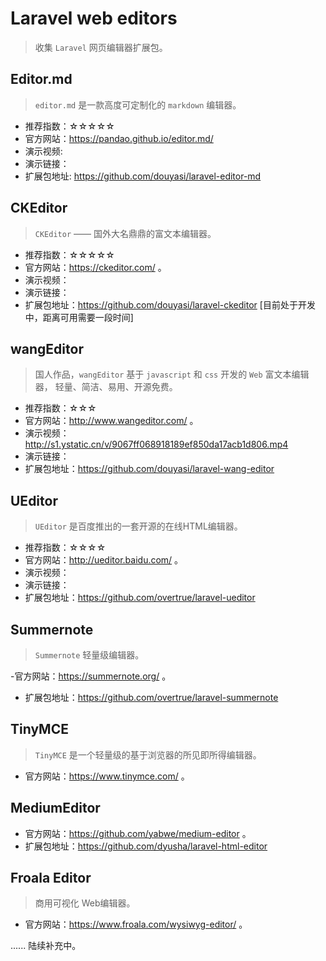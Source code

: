 # Laravel web editors

>   收集 `Laravel` 网页编辑器扩展包。

## Editor.md

> `editor.md` 是一款高度可定制化的 `markdown` 编辑器。

- 推荐指数：☆☆☆☆☆
- 官方网站：https://pandao.github.io/editor.md/ 
- 演示视频: 
- 演示链接：
- 扩展包地址: https://github.com/douyasi/laravel-editor-md

## CKEditor

>   `CKEditor` —— 国外大名鼎鼎的富文本编辑器。

- 推荐指数：☆☆☆☆☆
- 官方网站：https://ckeditor.com/ 。
- 演示视频：
- 演示链接：
- 扩展包地址：https://github.com/douyasi/laravel-ckeditor [目前处于开发中，距离可用需要一段时间]

## wangEditor

>   国人作品，`wangEditor` 基于 `javascript` 和 `css` 开发的 `Web` 富文本编辑器， 轻量、简洁、易用、开源免费。

- 推荐指数：☆☆☆
- 官方网站：http://www.wangeditor.com/ 。
- 演示视频：http://s1.ystatic.cn/v/9067ff068918189ef850da17acb1d806.mp4
- 演示链接：
- 扩展包地址：https://github.com/douyasi/laravel-wang-editor

## UEditor

>   `UEditor` 是百度推出的一套开源的在线HTML编辑器。

- 推荐指数：☆☆☆☆
- 官方网站：http://ueditor.baidu.com/ 。
- 演示视频：
- 演示链接：
- 扩展包地址：https://github.com/overtrue/laravel-ueditor

## Summernote 

>   `Summernote` 轻量级编辑器。

-官方网站：https://summernote.org/ 。
- 扩展包地址：https://github.com/overtrue/laravel-summernote

## TinyMCE

>   `TinyMCE` 是一个轻量级的基于浏览器的所见即所得编辑器。

- 官方网站：https://www.tinymce.com/ 。

## MediumEditor

- 官方网站：https://github.com/yabwe/medium-editor 。
- 扩展包地址：https://github.com/dyusha/laravel-html-editor

## Froala Editor

>   商用可视化 Web编辑器。

- 官方网站：https://www.froala.com/wysiwyg-editor/ 。

...... 陆续补充中。

